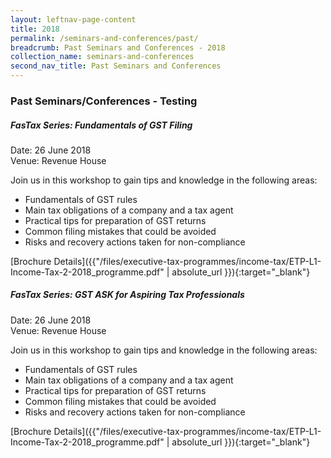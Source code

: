 ```yaml
---
layout: leftnav-page-content
title: 2018
permalink: /seminars-and-conferences/past/
breadcrumb: Past Seminars and Conferences - 2018
collection_name: seminars-and-conferences
second_nav_title: Past Seminars and Conferences
---
```


### **Past Seminars/Conferences - Testing**

##### **FasTax Series: Fundamentals of GST Filing**

Date: 26 June 2018 <br>
Venue: Revenue House <br>

Join us in this workshop to gain tips and knowledge in the following areas:

* Fundamentals of GST rules
* Main tax obligations of a company and a tax agent
* Practical tips for preparation of GST returns
* Common filing mistakes that could be avoided
* Risks and recovery actions taken for non-compliance

[Brochure Details]({{"/files/executive-tax-programmes/income-tax/ETP-L1-Income-Tax-2-2018_programme.pdf" | absolute_url }}){:target="_blank"}

##### **FasTax Series: GST ASK for Aspiring Tax Professionals**

Date: 26 June 2018 <br>
Venue: Revenue House <br>

Join us in this workshop to gain tips and knowledge in the following areas:

* Fundamentals of GST rules
* Main tax obligations of a company and a tax agent
* Practical tips for preparation of GST returns
* Common filing mistakes that could be avoided
* Risks and recovery actions taken for non-compliance

[Brochure Details]({{"/files/executive-tax-programmes/income-tax/ETP-L1-Income-Tax-2-2018_programme.pdf" | absolute_url }}){:target="_blank"}

